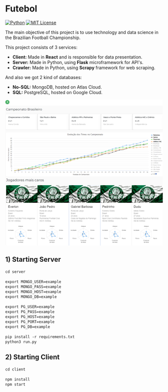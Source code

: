 # Futebol
[![Python](https://img.shields.io/badge/python-3.7-blue.svg)]() [![MIT License](https://img.shields.io/badge/license-MIT-007EC7.svg?style=flat)](/LICENSE)

The main objective of this project is to use technology and data science in the Brazilian Football Championship.

This project consists of 3 services:

* __Client:__ Made in __React__ and is responsible for data presentation.
* __Server:__ Made in Python, using __Flask__ microframework for API's.
* __Crawler:__ Made in Python, using __Scrapy__ framework for web scraping.

And also we got 2 kind of databases:
* __No-SQL:__ MongoDB, hosted on Atlas Cloud.
* __SQL:__ PostgreSQL, hosted on Google Cloud.

![Imagem Exemplo](screenshot_1.png)



## 1) Starting Server

```
cd server

export MONGO_USER=example
export MONGO_PASS=example
export MONGO_HOST=example
export MONGO_DB=example

export PG_USER=example
export PG_PASS=example
export PG_HOST=example
export PG_PORT=example
export PG_DB=example

pip install -r requirements.txt
python3 run.py
```


## 2) Starting Client

```
cd client

npm install
npm start
```
